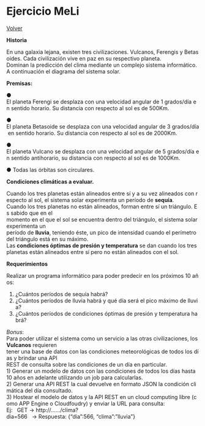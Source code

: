 # Ejercicio MeLi
[Volver](README.md)

**Historia**

En una galaxia lejana, existen tres civilizaciones. Vulcanos, Ferengis y Betasoides. Cada civilización vive en paz en su respectivo planeta.
Dominan la predicción del clima mediante un complejo sistema informático.
A continuación el diagrama del sistema solar.

**Premisas:**

● El planeta Ferengi se desplaza con una velocidad angular de 1 grados/día en sentido horario. Su distancia con respecto al sol es de 500Km. 

● El planeta Betasoide se desplaza con una velocidad angular de 3 grados/día en sentido horario. Su distancia con respecto al sol es de 2000Km. 

● El planeta Vulcano se desplaza con una velocidad angular de 5 grados/día en sentido anti­horario, su distancia con respecto al sol es de 1000Km. 

● Todas las órbitas son circulares.

**Condiciones climáticas a evaluar.**

Cuando los tres planetas están alineados entre sí y a su vez alineados con respecto al sol, el sistema solar experimenta un período de **sequía**.
            
Cuando los tres planetas no están alineados, forman entre sí un triángulo. Es sabido que en el momento en el que el sol se encuentra dentro del triángulo, el sistema solar experimenta un período de **lluvia**, teniendo éste, un pico de intensidad cuando el perímetro del triángulo está en su máximo.
        
Las **condiciones óptimas de presión y temperatura** se dan cuando los tres planetas están alineados entre sí pero no están alineados con el sol.


**Requerimientos**

Realizar un programa informático para poder predecir en los próximos 10 años:
1. ¿Cuántos períodos de sequía habrá? 
2. ¿Cuántos períodos de lluvia habrá y qué día será el pico máximo de lluvia? 
3. ¿Cuántos períodos de condiciones óptimas de presión y temperatura habrá?

*Bonus*:
Para poder utilizar el sistema como un servicio a las otras civilizaciones, los **Vulcanos** requieren tener una base de datos con las condiciones meteorológicas de todos los días y brindar una API REST de consulta sobre las condiciones de un día en particular.
1) Generar un modelo de datos con las condiciones de todos los días hasta 10 años en adelante utilizando un job para calcularlas. 
2) Generar una API REST la cual devuelve en formato JSON la condición climática del día consultado. 
3) Hostear el modelo de datos y la API REST en un cloud computing libre (como APP Engine o Cloudfoudry) y enviar la URL para consulta:
Ej:   GET → http://….../clima?dia=566   → Respuesta: {“dia”:566, “clima”:”lluvia”}

